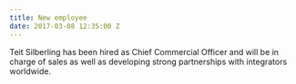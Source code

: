```yaml
---
title: New employee
date: 2017-03-08 12:35:00 Z
---
```


Teit Silberling has been hired as Chief Commercial Officer and will be in charge of sales as well as developing strong partnerships with integrators worldwide. 